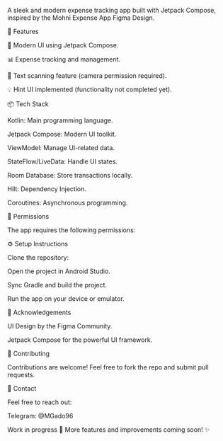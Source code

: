 

A sleek and modern expense tracking app built with Jetpack Compose, inspired by the Mohni Expense App Figma Design.

 

📱 Features

🚀 Modern UI using Jetpack Compose.

📊 Expense tracking and management.

📸 Text scanning feature (camera permission required).

💡 Hint UI implemented (functionality not completed yet).

📦 Tech Stack

Kotlin: Main programming language.

Jetpack Compose: Modern UI toolkit.

ViewModel: Manage UI-related data.

StateFlow/LiveData: Handle UI states.

Room Database: Store transactions locally.

Hilt: Dependency Injection.

Coroutines: Asynchronous programming.

📌 Permissions

The app requires the following permissions:

⚙ Setup Instructions

Clone the repository:

Open the project in Android Studio.

Sync Gradle and build the project.

Run the app on your device or emulator.

💬 Acknowledgements

UI Design by the Figma Community.

Jetpack Compose for the powerful UI framework.

🌟 Contributing

Contributions are welcome! Feel free to fork the repo and submit pull requests.

📧 Contact

Feel free to reach out:

Telegram: @MGado96

Work in progress 🚧 More features and improvements coming soon! ✨

